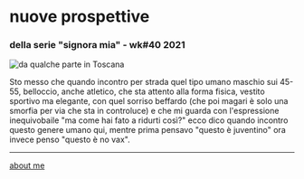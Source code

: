 # nuove prospettive  
### della serie "signora mia" - wk#40 2021   

![](https://live.staticflickr.com/65535/51440855260_cd3637c023_c.jpg "da qualche parte in Toscana")  

Sto messo che quando incontro per strada quel tipo umano maschio sui 45-55, belloccio, anche atletico, che sta attento alla forma fisica, vestito sportivo ma elegante, con quel sorriso beffardo (che poi magari è solo una smorfia per via che sta in controluce) e che mi guarda con l'espressione inequivobaile "ma come hai fato a ridurti così?" ecco dico quando incontro questo genere umano qui, mentre prima pensavo "questo è juventino" ora invece penso "questo è no vax".

---   
[about me](https://about.me/cacioman) 
